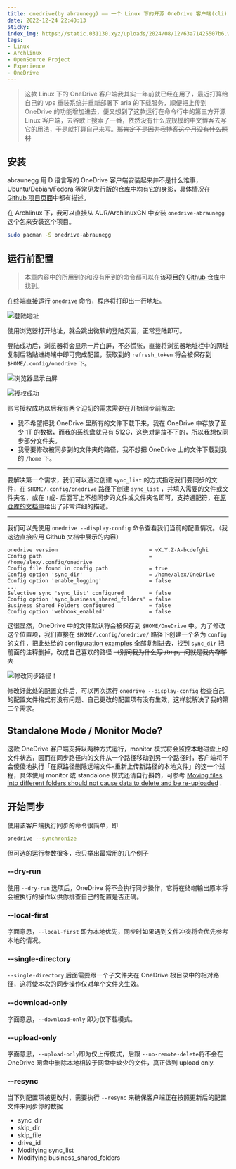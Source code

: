 ```yaml
---
title: onedrive(by abraunegg) —— 一个 Linux 下的开源 OneDrive 客户端(cli)
date: 2022-12-24 22:40:13
sticky:
index_img: https://static.031130.xyz/uploads/2024/08/12/63a71425507b6.webp
tags:
- Linux
- Archlinux
- OpenSource Project
- Experience
- OneDrive
---
```


> 这款 Linux 下的 OneDrive 客户端我其实一年前就已经在用了，最近打算给自己的 vps 重装系统并重新部署下 aria 的下载服务，顺便把上传到 OneDrive 的功能增加进去，便又想到了这款运行在命令行中的第三方开源 Linux 客户端，去谷歌上搜索了一番，依然没有什么成规模的中文博客去写它的用法，于是就打算自己来写。~~那肯定不是因为我博客这个月没有什么题材~~

## 安装

abraunegg 用 D 语言写的 OneDrive 客户端安装起来并不是什么难事，Ubuntu/Debian/Fedora 等常见发行版的仓库中均有它的身影，具体情况在 [Github 项目页面](https://github.com/abraunegg/onedrive/blob/master/docs/INSTALL.md)中都有描述。

在 Archlinux 下，我可以直接从 AUR/ArchlinuxCN 中安装 `onedrive-abraunegg` 这个包来安装这个项目。

```bash
sudo pacman -S onedrive-abraunegg
```

## 运行前配置

> 本章内容中的所用到的和没有用到的命令都可以在[该项目的 Github 仓库](https://github.com/abraunegg/onedrive/blob/master/docs/USAGE.md)中找到。

在终端直接运行 `onedrive` 命令，程序将打印出一行地址。

![登陆地址](https://static.031130.xyz/uploads/2024/08/12/63a71dbfd6ed3.webp)

使用浏览器打开地址，就会跳出微软的登陆页面，正常登陆即可。

登陆成功后，浏览器将会显示一片白屏，不必慌张，直接将浏览器地址栏中的网址复制后粘贴进终端中即可完成配置，获取到的 `refresh_token` 将会被保存到 `$HOME/.config/onedrive` 下。

![浏览器显示白屏](https://static.031130.xyz/uploads/2024/08/12/63a71e1f9c916.webp)

![授权成功](https://static.031130.xyz/uploads/2024/08/12/63a71ec6d5aca.webp)

账号授权成功以后我有两个迫切的需求需要在开始同步前解决: 

- 我不希望把我 OneDrive 里所有的文件下载下来，我在 OneDrive 中存放了至少 1T 的数据，而我的系统盘就只有 512G，这绝对是放不下的，所以我想仅同步部分文件夹。
- 我需要修改被同步到的文件夹的路径，我不想把 OneDrive 上的文件下载到我的 `/home` 下。

***

要解决第一个需求，我们可以通过创建 `sync_list` 的方式指定我们要同步的文件，在 `$HOME/.config/onedrive` 路径下创建 `sync_list` ，并填入需要的文件或文件夹名，或在 `!`或`-` 后面写上不想同步的文件或文件夹名即可，支持通配符，在[原仓库的文档中](https://github.com/abraunegg/onedrive/blob/master/docs/USAGE.md#performing-a-selective-sync-via-sync_list-file)给出了非常详细的描述。

***

我们可以先使用 `onedrive --display-config` 命令查看我们当前的配置情况。（我这边直接应用 Github 文档中展示的内容）

```
onedrive version                             = vX.Y.Z-A-bcdefghi
Config path                                  = /home/alex/.config/onedrive
Config file found in config path             = true
Config option 'sync_dir'                     = /home/alex/OneDrive
Config option 'enable_logging'               = false
...
Selective sync 'sync_list' configured        = false
Config option 'sync_business_shared_folders' = false
Business Shared Folders configured           = false
Config option 'webhook_enabled'              = false
```

这很显然，OneDrive 中的文件默认将会被保存到 `$HOME/OneDrive` 中。为了修改这个位置项，我们直接在 `$HOME/.config/onedrive/` 路径下创建一个名为 `config` 的文件，把此处给的 c[onfiguration examples](https://github.com/abraunegg/onedrive/blob/master/docs/USAGE.md#the-default-configuration-file-is-listed-below) 全部复制进去，找到 `sync_dir` 把前面的注释删掉，改成自己喜欢的路径 ~~（别问我为什么写 /tmp，问就是我内存够大~~

![修改同步路径！](https://static.031130.xyz/uploads/2024/08/12/63a7282ee55e7.webp)

修改好此处的配置文件后，可以再次运行 `onedrive --display-config` 检查自己的配置文件格式有没有问题、自己更改的配置项有没有生效，这样就解决了我的第二个需求。

## Standalone Mode / Monitor Mode?

这款 OneDrive 客户端支持以两种方式运行，monitor 模式将会监控本地磁盘上的文件状态，因而在同步路径内的文件从一个路径移动到另一个路径时，客户端将不会傻傻地执行「在原路径删除远端文件-重新上传新路径的本地文件」的这一个过程，具体使用 monitor 或 standalone 模式还请自行斟酌，可参考 [Moving files into different folders should not cause data to delete and be re-uploaded](https://github.com/abraunegg/onedrive/blob/master/docs/known-issues.md#moving-files-into-different-folders-should-not-cause-data-to-delete-and-be-re-uploaded) .

## 开始同步

使用该客户端执行同步的命令很简单，即

```bash
onedrive --synchronize
```

但可选的运行参数很多，我只举出最常用的几个例子

### --dry-run

使用 `--dry-run` 选项后，OneDrive 将不会执行同步操作，它将在终端输出原本将会被执行的操作以供你排查自己的配置是否正确。

### --local-first

字面意思，`--local-first` 即为本地优先，同步时如果遇到文件冲突将会优先参考本地的情况。

### --single-directory

`--single-directory` 后面需要跟一个子文件夹在 OneDrive 根目录中的相对路径，这将使本次的同步操作仅对单个文件夹生效。

### --download-only

字面意思，`--download-only` 即为仅下载模式。

### --upload-only

字面意思，`--upload-only`即为仅上传模式，后跟 `--no-remote-delete`将不会在 OneDrive 网盘中删除本地相较于网盘中缺少的文件，真正做到 upload only.

### --resync

当下列配置项被更改时，需要执行 `--resync` 来确保客户端正在按照更新后的配置文件来同步你的数据

- sync_dir
- skip_dir
- skip_file
- drive_id
- Modifying sync_list
- Modifying business_shared_folders
